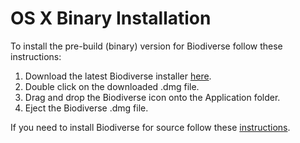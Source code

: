 # OS X Binary Installation
To install the pre-build (binary) version for Biodiverse follow these instructions:

1. Download the latest Biodiverse installer [here](http://google.com). 
2. Double click on the downloaded .dmg file.
3. Drag and drop the Biodiverse icon onto the Application folder.
4. Eject the Biodiverse .dmg file.

If you need to install Biodiverse for source follow these [instructions](OSX_source_installation).